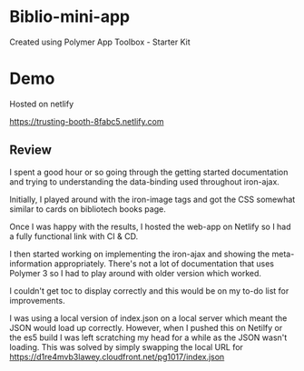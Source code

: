 # Biblio-mini-app
Created using Polymer App Toolbox - Starter Kit

# Demo

Hosted on netlify

https://trusting-booth-8fabc5.netlify.com

## Review  

I spent a good hour or so going through the getting started documentation and trying to understanding the data-binding used throughout iron-ajax.

Initially, I played around with the iron-image tags and got the CSS somewhat similar to cards on bibliotech books page.

Once I was happy with the results, I hosted the web-app on Netlify so I had a fully functional link with CI & CD.

I then started working on implementing the iron-ajax and showing the meta-information appropriately. There's not a lot of documentation that uses Polymer 3 so I had to play around with older version which worked.

I couldn't get toc to display correctly and this would be on my to-do list for improvements.

I was using a local version of index.json on a local server which meant the JSON would load up correctly. However, when I pushed this on Netilfy or the es5 build I was left scratching my head for a while as the JSON wasn't loading. This was solved by simply swapping the local URL for https://d1re4mvb3lawey.cloudfront.net/pg1017/index.json

